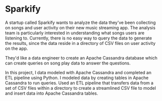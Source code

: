 # Sparkify

A startup called Sparkify wants to analyze the data they've been collecting on songs and user activity on their new music streaming app. The analysis team is particularly interested in understanding what songs users are listening to. Currently, there is no easy way to query the data to generate the results, since the data reside in a directory of CSV files on user activity on the app.

They'd like a data engineer to create an Apache Cassandra database which can create queries on song play data to answer the questions.

In this project, I data modeled with Apache Cassandra and completed an ETL pipeline using Python. I modeled data by creating tables in Apache Cassandra to run queries. Used an ETL pipeline that transfers data from a set of CSV files within a directory to create a streamlined CSV file to model and insert data into Apache Cassandra tables.
